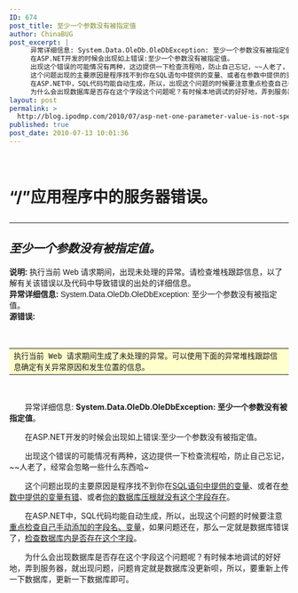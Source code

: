 ```yaml
---
ID: 674
post_title: 至少一个参数没有被指定值
author: ChinaBUG
post_excerpt: |
  　　异常详细信息: System.Data.OleDb.OleDbException: 至少一个参数没有被指定值。
  　　在ASP.NET开发的时候会出现如上错误:至少一个参数没有被指定值。
  　　出现这个错误的可能情况有两种，这边提供一下检查流程哈，防止自己忘记，~~人老了，经常会忽略一些什么东西哈~
  　　这个问题出现的主要原因是程序找不到你在SQL语句中提供的变量、或者在参数中提供的变量有错、或者你的数据库压根就没有这个字段存在。
  　　在ASP.NET中，SQL代码均能自动生成，所以，出现这个问题的时候要注意重点检查自己手动添加的字段名、变量，如果问题还在，那么一定就是数据库错误了，检查数据库内是否存在这个字段。
  　　为什么会出现数据库是否存在这个字段这个问题呢？有时候本地调试的好好地，弄到服务器，就出现问题，问题肯定就是数据库没更新呗，所以，要重新上传一下数据库，更新一下数据库即可。
layout: post
permalink: >
  http://blog.ipodmp.com/2010/07/asp-net-one-parameter-value-is-not-specified.html
published: true
post_date: 2010-07-13 10:01:36
---
```

 
<h1>“/”应用程序中的服务器错误。

<hr size="1" />

</h1>
<h2><em>至少一个参数没有被指定值。</em></h2>
<div><span style="font-family: Arial, Helvetica, Geneva, SunSans-Regular, sans-serif;"><strong>说明: </strong>执行当前 Web 请求期间，出现未处理的异常。请检查堆栈跟踪信息，以了解有关该错误以及代码中导致错误的出处的详细信息。</span></div>
<div><span style="font-family: Arial, Helvetica, Geneva, SunSans-Regular, sans-serif;"><strong>异常详细信息: </strong>System.Data.OleDb.OleDbException: 至少一个参数没有被指定值。</span></div>
<div><span style="font-family: Arial, Helvetica, Geneva, SunSans-Regular, sans-serif;"><strong>源错误:</strong></span></div>
<div><span style="font-family: Arial, Helvetica, Geneva, SunSans-Regular, sans-serif;"> </span></div>
<span style="font-family: Arial, Helvetica, Geneva, SunSans-Regular, sans-serif;"> 

</span>
<table width="100%" bgcolor="#ffffcc">
<tbody>
<tr>
<td><code>执行当前 Web 请求期间生成了未处理的异常。可以使用下面的异常堆栈跟踪信息确定有关异常原因和发生位置的信息。</code></td>
</tr>
</tbody>
</table>
 

　　异常详细信息: <strong>System.Data.OleDb.OleDbException: 至少一个参数没有被指定值</strong>。

　　在ASP.NET开发的时候会出现如上错误:至少一个参数没有被指定值。

　　出现这个错误的可能情况有两种，这边提供一下检查流程哈，防止自己忘记，~~人老了，经常会忽略一些什么东西哈~

　　这个问题出现的主要原因是程序找不到你在<span style="text-decoration: underline;">SQL语句中提供的变量</span>、或者在<span style="text-decoration: underline;">参数中提供的变量有错</span>、或者<span style="text-decoration: underline;">你的数据库压根就没有这个字段存在</span>。

　　在ASP.NET中，SQL代码均能自动生成，所以，出现这个问题的时候要注意<span style="text-decoration: underline;">重点检查自己手动添加的字段名、变量</span>，如果问题还在，那么一定就是数据库错误了，<span style="text-decoration: underline;">检查数据库内是否存在这个字段</span>。

　　为什么会出现数据库是否存在这个字段这个问题呢？有时候本地调试的好好地，弄到服务器，就出现问题，问题肯定就是数据库没更新呗，所以，要重新上传一下数据库，更新一下数据库即可。